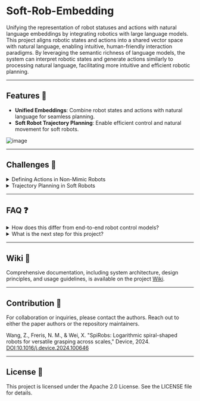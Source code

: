 # Soft-Rob-Embedding

Unifying the representation of robot statuses and actions with natural language embeddings by integrating robotics with large language models. This project aligns robotic states and actions into a shared vector space with natural language, enabling intuitive, human-friendly interaction paradigms. By leveraging the semantic richness of language models, the system can interpret robotic states and generate actions similarly to processing natural language, facilitating more intuitive and efficient robotic planning.

---

## Features 🚀

- **Unified Embeddings**: Combine robot states and actions with natural language for seamless planning.
- **Soft Robot Trajectory Planning**: Enable efficient control and natural movement for soft robots.

![image](https://github.com/user-attachments/assets/820be089-e4d7-4768-8f12-93435cc9fc68)

---

## Challenges 🤔

<details>
<summary>Defining Actions in Non-Mimic Robots</summary>
<blockquote>

When planning robot actions in the action space, it is necessary to predefine semantically meaningful actions. This is relatively straightforward for humanoid and robot dogs but becomes challenging for non-mimic robots, complex robots, and tangibles (e.g., soft robots). This project aims to overcome this challenge by unifying robot states and language embeddings to define actions in abstract, LLM-understandable representations.
</blockquote>

</details>

<details>
<summary>Trajectory Planning in Soft Robots</summary>
<blockquote>

In typical robotic systems, trajectories can be planned by interpolating between two states and following the trajectory. However, in soft robots, trajectory planning is complicated by the state's dependency on historical movements. This requires projecting the control (whether predefined or abstract) and time-space into the robot's state space. To address this, the project leverages reinforcement learning (RL) to achieve a suboptimal solver, reducing computational complexity to O(n).
</blockquote>

</details>

---

## FAQ ❓

<details>
<summary>How does this differ from end-to-end robot control models?</summary>
<blockquote>

Soft robots have significantly higher degrees of freedom (DoF) than rigid robots, making direct simulation and RL application nearly impossible. Common approaches simplify soft robots by treating them as rigid robots or relying on predefined actions to manage complexity. While effective, these approaches limit the possibilities of soft robotics. By expanding the action space with trajectory planning models, we aim to realize the unique potential of soft robots, enabling conditional reflection and richer interactions.
</blockquote>

</details>

<details>
<summary>What is the next step for this project?</summary>
<blockquote>

Utilizing multi-agent knowledge emergence to develop action embeddings. Exploring Human-Robot Interaction (HRI) scenarios to test system integration with human users. Supporting subsystems such as intent recognition will also be investigated to unify multi-agent and HRI frameworks.
</blockquote>

</details>

---

## Wiki 📖

Comprehensive documentation, including system architecture, design principles, and usage guidelines, is available on the project [Wiki](https://github.com/yhbcode000/soft-rob-embedding/wiki).

---

## Contribution 🙌

For collaboration or inquiries, please contact the authors. Reach out to either the paper authors or the repository maintainers.

Wang, Z., Freris, N. M., & Wei, X. "SpiRobs: Logarithmic spiral-shaped robots for versatile grasping across scales," Device, 2024. [DOI:10.1016/j.device.2024.100646](https://linkinghub.elsevier.com/retrieve/pii/S2666998624006033)

---

## License 📝

This project is licensed under the Apache 2.0 License. See the LICENSE file for details.
